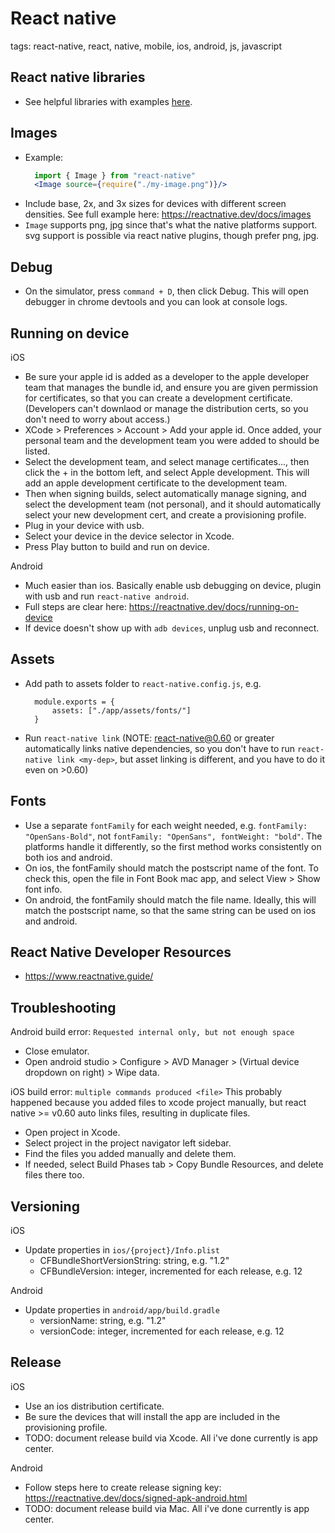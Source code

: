 # React native

tags: react-native, react, native, mobile, ios, android, js, javascript

## React native libraries
* See helpful libraries with examples [here](/mobile/react-native/libraries).

## Images
* Example:
  ```jsx
    import { Image } from "react-native"
    <Image source={require("./my-image.png")}/>
  ```
* Include base, 2x, and 3x sizes for devices with different screen densities. See full example here: https://reactnative.dev/docs/images
* `Image` supports png, jpg since that's what the native platforms support. svg support is possible via react native plugins, though prefer png, jpg.

## Debug
* On the simulator, press `command + D`, then click Debug. This will open debugger in chrome devtools and you can look at console logs.

## Running on device
iOS
* Be sure your apple id is added as a developer to the apple developer team that manages the bundle id, and ensure you are given permission for certificates, so that you can create a development certificate. (Developers can't downlaod or manage the distribution certs, so you don't need to worry about access.)
* XCode > Preferences > Account > Add your apple id. Once added, your personal team and the development team you were added to should be listed.
* Select the development team, and select manage certificates..., then click the + in the bottom left, and select Apple development. This will add an apple development certificate to the development team.
* Then when signing builds, select automatically manage signing, and select the development team (not personal), and it should automatically select your new development cert, and create a provisioning profile.
* Plug in your device with usb.
* Select your device in the device selector in Xcode.
* Press Play button to build and run on device.

Android
* Much easier than ios. Basically enable usb debugging on device, plugin with usb and run `react-native android`.
* Full steps are clear here: https://reactnative.dev/docs/running-on-device
* If device doesn't show up with `adb devices`, unplug usb and reconnect.

## Assets
* Add path to assets folder to `react-native.config.js`, e.g.
  ```
    module.exports = {
        assets: ["./app/assets/fonts/"]
    }

  ```
* Run `react-native link` (NOTE: react-native@0.60 or greater automatically links native dependencies, so you don't have to run `react-native link <my-dep>`, but asset linking is different, and you have to do it even on >0.60)

## Fonts
* Use a separate `fontFamily` for each weight needed, e.g. `fontFamily: "OpenSans-Bold"`, not `fontFamily: "OpenSans", fontWeight: "bold"`. The platforms handle it differently, so the first method works consistently on both ios and android.
* On ios, the fontFamily should match the postscript name of the font. To check this, open the file in Font Book mac app, and select View > Show font info.
* On android, the fontFamily should match the file name. Ideally, this will match the postscript name, so that the same string can be used on ios and android.

## React Native Developer Resources
* https://www.reactnative.guide/

## Troubleshooting
Android build error: `Requested internal only, but not enough space`
* Close emulator.
* Open android studio > Configure > AVD Manager > (Virtual device dropdown on right) > Wipe data.

iOS build error: `multiple commands produced <file>`
This probably happened because you added files to xcode project manually, but react native >= v0.60 auto links files, resulting in duplicate files.
* Open project in Xcode.
* Select project in the project navigator left sidebar.
* Find the files you added manually and delete them.
* If needed, select Build Phases tab > Copy Bundle Resources, and delete files there too.

## Versioning
iOS
* Update properties in `ios/{project}/Info.plist`
  * CFBundleShortVersionString: string, e.g. "1.2"
  * CFBundleVersion: integer, incremented for each release, e.g. 12

Android
* Update properties in `android/app/build.gradle`
  * versionName: string, e.g. "1.2"
  * versionCode: integer, incremented for each release, e.g. 12

## Release
iOS
* Use an ios distribution certificate.
* Be sure the devices that will install the app are included in the provisioning profile.
* TODO: document release build via Xcode. All i've done currently is app center.

Android
* Follow steps here to create release signing key: https://reactnative.dev/docs/signed-apk-android.html
* TODO: document release build via Mac. All i've done currently is app center.

